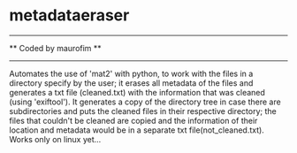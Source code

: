 # metadataeraser

***********************
** Coded by maurofim **
***********************

Automates the use of 'mat2' with python, to work with the files in a directory specify by the user;
it erases all metadata of the files and generates a txt file (cleaned.txt) with the information that
was cleaned (using 'exiftool'). It generates a copy of the directory tree in case there are subdirectories
and puts the cleaned files in their respective directory; the files that couldn't be cleaned are copied
and the information of their location and metadata would be in a separate txt file(not_cleaned.txt).
Works only on linux yet...
